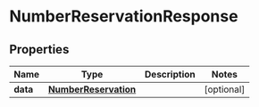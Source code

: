 # NumberReservationResponse

## Properties
Name | Type | Description | Notes
------------ | ------------- | ------------- | -------------
**data** | [**NumberReservation**](NumberReservation.md) |  |  [optional]

